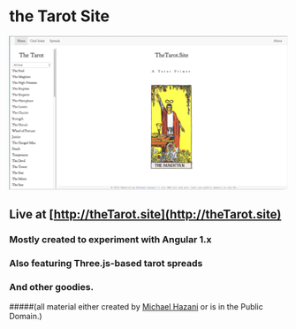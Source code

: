 # the Tarot Site
![Alt text](/site.png?raw=true)

## Live at [http://theTarot.site](http://theTarot.site)

### Mostly created to experiment with Angular 1.x
### Also featuring Three.js-based tarot spreads
### And other goodies.

#####(all material either created by [Michael Hazani](michaelhazani.com) or is in the Public Domain.)
